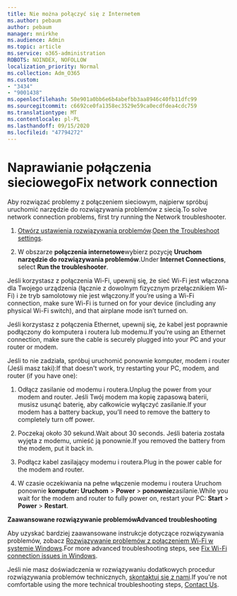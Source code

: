 ```yaml
---
title: Nie można połączyć się z Internetem
ms.author: pebaum
author: pebaum
manager: mnirkhe
ms.audience: Admin
ms.topic: article
ms.service: o365-administration
ROBOTS: NOINDEX, NOFOLLOW
localization_priority: Normal
ms.collection: Adm_O365
ms.custom:
- "3434"
- "9001438"
ms.openlocfilehash: 50e901a0bb6e6b4abefbb3aa8946c40fb11dfc99
ms.sourcegitcommit: c6692ce0fa1358ec3529e59ca0ecdfdea4cdc759
ms.translationtype: MT
ms.contentlocale: pl-PL
ms.lasthandoff: 09/15/2020
ms.locfileid: "47794272"
---
```

# <a name="fix-network-connection"></a><span data-ttu-id="bc983-102">Naprawianie połączenia sieciowego</span><span class="sxs-lookup"><span data-stu-id="bc983-102">Fix network connection</span></span>

<span data-ttu-id="bc983-103">Aby rozwiązać problemy z połączeniem sieciowym, najpierw spróbuj uruchomić narzędzie do rozwiązywania problemów z siecią.</span><span class="sxs-lookup"><span data-stu-id="bc983-103">To solve network connection problems, first try running the Network troubleshooter.</span></span> 

1. <span data-ttu-id="bc983-104">[Otwórz ustawienia rozwiązywania problemów](ms-settings:troubleshoot).</span><span class="sxs-lookup"><span data-stu-id="bc983-104">[Open the Troubleshoot settings](ms-settings:troubleshoot).</span></span>

2. <span data-ttu-id="bc983-105">W obszarze **połączenia internetowe**wybierz pozycję **Uruchom narzędzie do rozwiązywania problemów**.</span><span class="sxs-lookup"><span data-stu-id="bc983-105">Under **Internet Connections**, select **Run the troubleshooter**.</span></span>

<span data-ttu-id="bc983-106">Jeśli korzystasz z połączenia Wi-Fi, upewnij się, że sieć Wi-Fi jest włączona dla Twojego urządzenia (łącznie z dowolnym fizycznym przełącznikiem Wi-Fi) i że tryb samolotowy nie jest włączony.</span><span class="sxs-lookup"><span data-stu-id="bc983-106">If you’re using a Wi-Fi connection, make sure Wi-Fi is turned on for your device (including any physical Wi-Fi switch), and that airplane mode isn’t turned on.</span></span>

<span data-ttu-id="bc983-107">Jeśli korzystasz z połączenia Ethernet, upewnij się, że kabel jest poprawnie podłączony do komputera i routera lub modemu.</span><span class="sxs-lookup"><span data-stu-id="bc983-107">If you’re using an Ethernet connection, make sure the cable is securely plugged into your PC and your router or modem.</span></span>

<span data-ttu-id="bc983-108">Jeśli to nie zadziała, spróbuj uruchomić ponownie komputer, modem i router (Jeśli masz taki):</span><span class="sxs-lookup"><span data-stu-id="bc983-108">If that doesn't work, try restarting your PC, modem, and router (if you have one):</span></span>

1. <span data-ttu-id="bc983-109">Odłącz zasilanie od modemu i routera.</span><span class="sxs-lookup"><span data-stu-id="bc983-109">Unplug the power from your modem and router.</span></span> <span data-ttu-id="bc983-110">Jeśli Twój modem ma kopię zapasową baterii, musisz usunąć baterię, aby całkowicie wyłączyć zasilanie.</span><span class="sxs-lookup"><span data-stu-id="bc983-110">If your modem has a battery backup, you’ll need to remove the battery to completely turn off power.</span></span>

2. <span data-ttu-id="bc983-111">Poczekaj około 30 sekund.</span><span class="sxs-lookup"><span data-stu-id="bc983-111">Wait about 30 seconds.</span></span> <span data-ttu-id="bc983-112">Jeśli bateria została wyjęta z modemu, umieść ją ponownie.</span><span class="sxs-lookup"><span data-stu-id="bc983-112">If you removed the battery from the modem, put it back in.</span></span>

3. <span data-ttu-id="bc983-113">Podłącz kabel zasilający modemu i routera.</span><span class="sxs-lookup"><span data-stu-id="bc983-113">Plug in the power cable for the modem and router.</span></span>

4. <span data-ttu-id="bc983-114">W czasie oczekiwania na pełne włączenie modemu i routera Uruchom ponownie **komputer: Uruchom**  >  **Power**  >  **ponownie**zasilanie.</span><span class="sxs-lookup"><span data-stu-id="bc983-114">While you wait for the modem and router to fully power on, restart your PC: **Start** > **Power** > **Restart**.</span></span>

<span data-ttu-id="bc983-115">**Zaawansowane rozwiązywanie problemów**</span><span class="sxs-lookup"><span data-stu-id="bc983-115">**Advanced troubleshooting**</span></span>

<span data-ttu-id="bc983-116">Aby uzyskać bardziej zaawansowane instrukcje dotyczące rozwiązywania problemów, zobacz [Rozwiązywanie problemów z połączeniem Wi-Fi w systemie Windows](https://support.microsoft.com/help/10741?ocid=SMC10741%2F).</span><span class="sxs-lookup"><span data-stu-id="bc983-116">For more advanced troubleshooting steps, see [Fix Wi-Fi connection issues in Windows](https://support.microsoft.com/help/10741?ocid=SMC10741%2F).</span></span> 

<span data-ttu-id="bc983-117">Jeśli nie masz doświadczenia w rozwiązywaniu dodatkowych procedur rozwiązywania problemów technicznych, [skontaktuj się z nami](https://support.microsoft.com/contactus).</span><span class="sxs-lookup"><span data-stu-id="bc983-117">If you're not comfortable using the more technical troubleshooting steps, [Contact Us](https://support.microsoft.com/contactus).</span></span>
